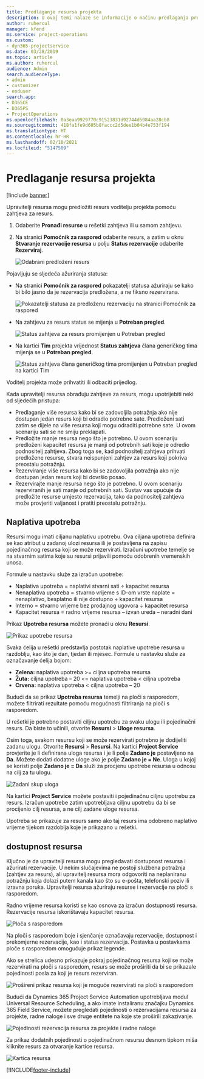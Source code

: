 ```yaml
---
title: Predlaganje resursa projekta
description: U ovoj temi nalaze se informacije o načinu predlaganja projektnih resursa.
author: ruhercul
manager: kfend
ms.service: project-operations
ms.custom:
- dyn365-projectservice
ms.date: 03/28/2019
ms.topic: article
ms.author: ruhercul
audience: Admin
search.audienceType:
- admin
- customizer
- enduser
search.app:
- D365CE
- D365PS
- ProjectOperations
ms.openlocfilehash: 0a3eaa9929770c91523831d92744d5084aa28cb8
ms.sourcegitcommit: 418fa1fe9d605b8faccc2d5dee1b04b4e753f194
ms.translationtype: HT
ms.contentlocale: hr-HR
ms.lasthandoff: 02/10/2021
ms.locfileid: "5147509"
---
```

# <a name="propose-project-resources"></a>Predlaganje resursa projekta

[!include [banner](../includes/psa-now-project-operations.md)]

Upravitelji resursa mogu predložiti resurs voditelju projekta pomoću zahtjeva za resurs.

1. Odaberite **Pronađi resurse** u rešetki zahtjeva ili u samom zahtjevu.
2. Na stranici **Pomoćnik za raspored** odaberite resurs, a zatim u oknu **Stvaranje rezervacije resursa** u polju **Status rezervacije** odaberite **Rezerviraj**.

    ![Odabrani predloženi resurs](media/Resource-Management-image62.png)

Pojavljuju se sljedeća ažuriranja statusa:

- Na stranici **Pomoćnik za raspored** pokazatelji statusa ažuriraju se kako bi bilo jasno da je rezervacija predložena, a ne fiksno rezervirana.

    ![Pokazatelji statusa za predloženu rezervaciju na stranici Pomoćnik za raspored](media/Resource-Management-image63.png)

- Na zahtjevu za resurs status se mijenja u **Potreban pregled**.

    ![Status zahtjeva za resurs promijenjen u Potreban pregled](media/Resource-Management-image64.png)

- Na kartici **Tim** projekta vrijednost **Status zahtjeva** člana generičkog tima mijenja se u **Potreban pregled**.

    ![Status zahtjeva člana generičkog tima promijenjen u Potreban pregled na kartici Tim](media/Resource-Management-image48.png)

Voditelj projekta može prihvatiti ili odbaciti prijedlog.

Kada upravitelji resursa obrađuju zahtjeve za resurs, mogu upotrijebiti neki od sljedećih pristupa:

- Predlaganje više resursa kako bi se zadovoljila potražnja ako nije dostupan jedan resurs koji bi odradio potrebne sate. Predloženi sati zatim se dijele na više resursa koji mogu odraditi potrebne sate. U ovom scenariju sati se ne smiju preklapati.
- Predložite manje resursa nego što je potrebno. U ovom scenariju predloženi kapacitet resursa je manji od potrebnih sati koje je odredio podnositelj zahtjeva. Zbog toga se, kad podnositelj zahtjeva prihvati predložene resurse, stvara neispunjeni zahtjev za resurs koji pokriva preostalu potražnju.
- Rezerviranje više resursa kako bi se zadovoljila potražnja ako nije dostupan jedan resurs koji bi dovršio posao.
- Rezervirajte manje resursa nego što je potrebno. U ovom scenariju rezerviranih je sati manje od potrebnih sati. Sustav vas upućuje da predložite resurse umjesto rezervacija, tako da podnositelj zahtjeva može provjeriti valjanost i pratiti preostalu potražnju.

## <a name="billable-utilization"></a>Naplativa upotreba

Resursi mogu imati ciljanu naplativu upotrebu. Ova ciljana upotreba definira se kao atribut u zadanoj ulozi resursa ili je postavljena na zapisu pojedinačnog resursa koji se može rezervirati. Izračuni upotrebe temelje se na stvarnim satima koje su resursi prijavili pomoću odobrenih vremenskih unosa.

Formule u nastavku služe za izračun upotrebe:

- Naplativa upotreba = naplativi stvarni sati ÷ kapacitet resursa
- Nenaplativa upotreba = stvarno vrijeme s ID-om vrste naplate = nenaplativo, besplatno ili nije dostupno ÷ kapacitet resursa
- Interno = stvarno vrijeme bez prodajnog ugovora ÷ kapacitet resursa
- Kapacitet resursa = radno vrijeme resursa – izvan ureda – neradni dani

Prikaz **Upotreba resursa** možete pronaći u oknu **Resursi**.

![Prikaz upotrebe resursa](media/Resource-Management-image65.png)

Svaka ćelija u rešetki predstavlja postotak naplative upotrebe resursa u razdoblju, kao što je dan, tjedan ili mjesec. Formule u nastavku služe za označavanje ćelija bojom:

- **Zelena:** naplativa upotreba \>= ciljna upotreba resursa
- **Žuta:** ciljna upotreba – 20 \<= naplativa upotreba \< ciljna upotreba
- **Crvena:** naplativa upotreba \< ciljna upotreba – 20

Budući da se prikaz **Upotreba resursa** temelji na ploči s rasporedom, možete filtrirati rezultate pomoću mogućnosti filtriranja na ploči s rasporedom.

U rešetki je potrebno postaviti ciljnu upotrebu za svaku ulogu ili pojedinačni resurs. Da biste to učinili, otvorite **Resursi** \> **Uloge resursa**.

Osim toga, svakom resursu koji se može rezervirati potrebno je dodijeliti zadanu ulogu. Otvorite **Resursi** \> **Resursi**. Na kartici **Project Service** provjerite je li definirana uloga resursa i je li polje **Zadano je** postavljeno na **Da**. Možete dodati dodatne uloge ako je polje **Zadano je = Ne**. Uloga u kojoj se koristi polje **Zadano je = Da** služi za procjenu upotrebe resursa u odnosu na cilj za tu ulogu.

![Zadani skup uloga](media/Resource-Management-image67.png)

Na kartici **Project Service** možete postaviti i pojedinačnu ciljnu upotrebu za resurs. Izračun upotrebe zatim upotrebljava ciljnu upotrebu da bi se procijenio cilj resursa, a ne cilj zadane uloge resursa.

Upotreba se prikazuje za resurs samo ako taj resurs ima odobreno naplativo vrijeme tijekom razdoblja koje je prikazano u rešetki.

## <a name="resource-availability"></a>dostupnost resursa

Ključno je da upravitelji resursa mogu pregledavati dostupnost resursa i ažurirati rezervacije. U nekim slučajevima ne postoji službena potražnja (zahtjev za resurs), ali upravitelj resursa mora odgovoriti na neplaniranu potražnju koja dolazi putem kanala kao što su e-pošta, telefonski poziv ili izravna poruka. Upravitelji resursa ažuriraju resurse i rezervacije na ploči s rasporedom.

Radno vrijeme resursa koristi se kao osnova za izračun dostupnosti resursa. Rezervacije resursa iskorištavaju kapacitet resursa.

![Ploča s rasporedom](media/Resource-Management-image68.png)

Na ploči s rasporedom boje i sjenčanje označavaju rezervacije, dostupnost i prekomjerne rezervacije, kao i status rezervacija. Postavka u postavkama ploče s rasporedom omogućuje prikaz legende.

Ako se strelica udesno prikazuje pokraj pojedinačnog resursa koji se može rezervirati na ploči s rasporedom, resurs se može proširiti da bi se prikazale pojedinosti posla za koji je resurs rezerviran.

![Prošireni prikaz resursa koji je moguće rezervirati na ploči s rasporedom](media/Resource-Management-image69.png)

Budući da Dynamics 365 Project Service Automation upotrebljava modul Universal Resource Scheduling, a ako imate instaliranu značajku Dynamics 365 Field Service, možete pregledati pojedinosti o rezervacijama resursa za projekte, radne naloge i sve druge entitete na koje ste proširili zakazivanje.

![Pojedinosti rezervacija resursa za projekte i radne naloge](media/Resource-Management-image70.png)

Za prikaz dodatnih pojedinosti o pojedinačnom resursu desnom tipkom miša kliknite resurs za otvaranje kartice resursa.

![Kartica resursa](media/Resource-Management-image71.png)


[!INCLUDE[footer-include](../includes/footer-banner.md)]